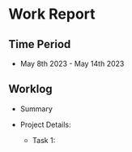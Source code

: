 #  Work Report

## Time Period

* May 8th 2023 - May 14th 2023

## Worklog

* Summary

* Project Details:

    * Task 1: 